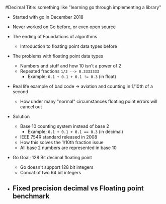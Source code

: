 #Decimal
Title: something like "learning go through implementing a library"

- Started with go in December 2018
- Never worked on Go before, or even open source

- The ending of Foundations of algorithms
    - Introduction to floating point data types before
- The problems with floating point data types
    - Numbers and stuff and how 10 isn't a power of 2
    - Repeated fractions `1/3 --> 0.3333333`
        - Example; `0.1 + 0.1 + 0.1 != 0.3` (in float)
- Real life example of bad code -> aviation and counting in 1/10th of a second
    - How under many "normal" circumstances floating point errors will cancel out

- Solution
    - Base 10 counting system instead of base 2
        - Example; `0.1 + 0.1 + 0.1 == 0.3` (in decimal)
    - IEEE 754R standard released in 2008
    - How this solves the 1/10th fraction issue
    - All base 2 numbers are represented in base 10
- Go Goal; 128 Bit decimal floating point
    - Go doesn't support 128 bit integers
    - Concat of two 64 bit integers
- Fixed precision decimal vs Floating point benchmark
    -
